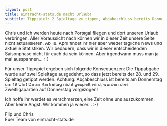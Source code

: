 ```yaml
---
layout: post
title: eintracht-stats.de macht Urlaub!
subtitle: Tippspiel: 2 Spieltage zu tippen, Abgabeschluss bereits Donnerstag, 19 Uhr!!!
---
```


Chris und ich werden heute nach Portugal fliegen und dort unseren Urlaub verbringen. Aller Voraussicht nach können wir in dieser Zeit unsere Seite nicht aktualisieren. Ab 18. April findet ihr hier aber wieder tägliche News und aktuelle Statistiken. Wir bedauern, dass wir in dieser entscheidenden Saisonphase nicht für euch da sein können. Aber irgendwann muss man ja mal ausspannen... :-)

Für unser Tippspiel ergeben sich folgende Konsequenzen: Die Tippabgabe wurde auf zwei Spieltage ausgedehnt, so dass jetzt bereits der 28. und 29. Spieltag getippt werden. Achtung: Abgabeschluss ist bereits am Donnerstag um 19 Uhr! Da an Karfreitag nicht gespielt wird, wurden drei Zweitligapartien auf Donnerstag vorgezogen!

Ich hoffe ihr werdet es verschmerzen, eine Zeit ohne uns auszukommen. Aber keine Angst: Wir kommen ja wieder... :-)

Flip und Chris  
Euer Team von eintracht-stats.de
